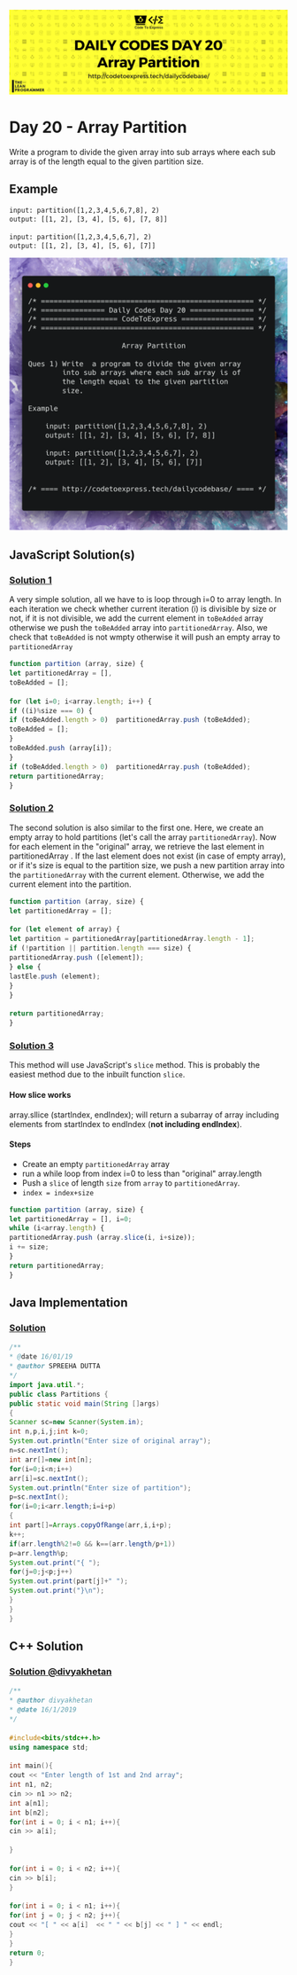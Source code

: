 ![cover](./cover.png)

# Day 20 - Array Partition

Write a program to divide the given array into sub arrays where each sub array is of the length equal to the given partition size.

## Example

```
input: partition([1,2,3,4,5,6,7,8], 2)
output: [[1, 2], [3, 4], [5, 6], [7, 8]]

input: partition([1,2,3,4,5,6,7], 2)
output: [[1, 2], [3, 4], [5, 6], [7]]
```

![ques](./ques.png)

## JavaScript Solution(s)

### [Solution 1](./JavaScript/sol1.js)

A very simple solution, all we have to is loop through i=0 to array length. In each iteration we check whether current iteration (i) is divisible by size or not, if it is not divisible, we add the current element in `toBeAdded` array otherwise we push the `toBeAdded` array into `partitionedArray`. Also, we check that `toBeAdded` is not wmpty otherwise it will push an empty array to `partitionedArray`


```js
function partition (array, size) {
let partitionedArray = [],
toBeAdded = [];

for (let i=0; i<array.length; i++) {
if ((i)%size === 0) {
if (toBeAdded.length > 0)  partitionedArray.push (toBeAdded);
toBeAdded = [];
}
toBeAdded.push (array[i]);
}
if (toBeAdded.length > 0)  partitionedArray.push (toBeAdded);
return partitionedArray;
}
```

### [Solution 2](./JavaScript/sol2.js)

The second solution is also similar to the first one. Here, we create an empty array to hold partitions (let's call the array `partitionedArray`). Now for each element in the "original" array, we retrieve the  last element in partitionedArray . If the last element does not exist (in case of empty array), or if it's size is equal to the partition size, we push a new partition array into the `partitionedArray` with the current element. Otherwise, we add the current element into the partition.

```js
function partition (array, size) {
let partitionedArray = [];

for (let element of array) {
let partition = partitionedArray[partitionedArray.length - 1];
if (!partition || partition.length === size) {
partitionedArray.push ([element]);
} else {
lastEle.push (element);
}
}

return partitionedArray;
}
```

### [Solution 3](./JavaScript/sol3.js)

This method will use JavaScript's `slice` method. This is probably the easiest method due to the inbuilt function `slice`. 

#### How slice works

array.sllice (startIndex, endIndex); will return a subarray of array including elements from startIndex to endIndex (**not including endIndex**).

#### Steps

- Create an empty `partitionedArray` array
- run a while loop from index i=0 to less than "original" array.length
- Push a `slice` of length `size` from `array` to `partitionedArray`.
- `index = index+size`

```js
function partition (array, size) {
let partitionedArray = [], i=0;
while (i<array.length) {
partitionedArray.push (array.slice(i, i+size));
i += size;
}
return partitionedArray;
}
```

## Java Implementation

### [Solution](./Java/Partitions.java)

```java
/**
* @date 16/01/19
* @author SPREEHA DUTTA
*/
import java.util.*;
public class Partitions {
public static void main(String []args)
{
Scanner sc=new Scanner(System.in);
int n,p,i,j;int k=0;
System.out.println("Enter size of original array");
n=sc.nextInt();
int arr[]=new int[n];
for(i=0;i<n;i++)
arr[i]=sc.nextInt();
System.out.println("Enter size of partition");
p=sc.nextInt();
for(i=0;i<arr.length;i=i+p)
{
int part[]=Arrays.copyOfRange(arr,i,i+p);
k++;
if(arr.length%2!=0 && k==(arr.length/p+1))
p=arr.length%p;
System.out.print("{ ");
for(j=0;j<p;j++)
System.out.print(part[j]+" ");
System.out.print("}\n");
}
}
}
```

## C++ Solution

### [Solution @divyakhetan](./C++/PartitionDay20.cpp)



```cpp
/**
* @author divyakhetan
* @date 16/1/2019
*/

#include<bits/stdc++.h>
using namespace std;

int main(){
cout << "Enter length of 1st and 2nd array";
int n1, n2;    
cin >> n1 >> n2;
int a[n1];
int b[n2];
for(int i = 0; i < n1; i++){
cin >> a[i];

}

for(int i = 0; i < n2; i++){
cin >> b[i];
}

for(int i = 0; i < n1; i++){
for(int j = 0; j < n2; j++){
cout << "[ " << a[i]  << " " << b[j] << " ] " << endl;
}
}
return 0;
}
```
